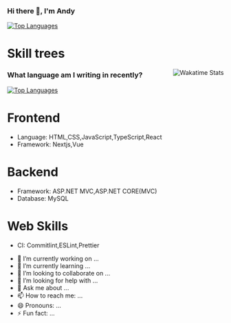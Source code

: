 ### Hi there 👋, I'm Andy
[<img alt="Top Languages" src="https://github-readme-stats.vercel.app/api?username=Andy106084&layout=compact&theme=gruvbox">](https://github.com/anuraghazra/github-readme-stats)


# Skill trees

[<img align="right" alt="Wakatime Stats" src="https://github-readme-stats.vercel.app/api/wakatime?username=AndyYang&layout=compact&theme=gruvbox">](https://wakatime.com/@AndyYang)

### What language am I writing in recently?

[<img alt="Top Languages" src="https://github-readme-stats.vercel.app/api/top-langs/?username=Andy106084&langs_count=10&layout=compact&theme=gruvbox&exclude_repo=security-challange-php-codeigniter">](https://github.com/anuraghazra/github-readme-stats)

# Frontend
* Language: HTML,CSS,JavaScript,TypeScript,React
* Framework: Nextjs,Vue

# Backend
* Framework: ASP.NET MVC,ASP.NET CORE(MVC)
* Database: MySQL

# Web Skills
* CI: Commitlint,ESLint,Prettier


- 🔭 I’m currently working on ...
- 🌱 I’m currently learning ...
- 👯 I’m looking to collaborate on ...
- 🤔 I’m looking for help with ...
- 💬 Ask me about ...
- 📫 How to reach me: ...
- 😄 Pronouns: ...
- ⚡ Fun fact: ...




